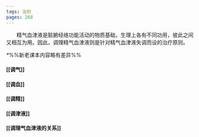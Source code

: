 ```yaml
---
tags: 治则
pages: 268
---
```

&emsp;&emsp;精气血津液是脏腑经络功能活动的物质基础，生理上各有不同功用，彼此之间又相互为用。因此，调理精气血津液则是针对精气血津液失调而设的治疗原则。

<dfn>\*</dfn>%%新老课本内容略有差异%%
#### [[调气]]
#### [[调血]]
#### [[调精]]
#### [[调津液]]
#### [[调理气血津液的关系]]